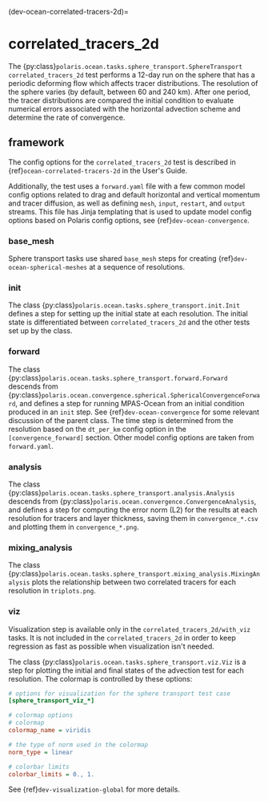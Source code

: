 (dev-ocean-correlated-tracers-2d)=

# correlated_tracers_2d

The {py:class}`polaris.ocean.tasks.sphere_transport.SphereTransport`
`correlated_tracers_2d` test performs a 12-day run on the sphere that has a periodic
deforming flow which affects tracer distributions. The resolution of the
sphere varies (by default, between 60 and 240 km). After one period, the
tracer distributions are compared the initial condition to evaluate numerical
errors associated with the horizontal advection scheme and determine the rate
of convergence.

## framework

The config options for the `correlated_tracers_2d` test is described in 
{ref}`ocean-correlated-tracers-2d` in the User's Guide.

Additionally, the test uses a `forward.yaml` file with a few common
model config options related to drag and default horizontal and
vertical momentum and tracer diffusion, as well as defining `mesh`, `input`,
`restart`, and `output` streams.  This file has Jinja templating that is
used to update model config options based on Polaris config options, see
{ref}`dev-ocean-convergence`.

### base_mesh

Sphere transport tasks use shared `base_mesh` steps for creating
{ref}`dev-ocean-spherical-meshes` at a sequence of resolutions.

### init

The class {py:class}`polaris.ocean.tasks.sphere_transport.init.Init`
defines a step for setting up the initial state at each resolution. The
initial state is differentiated between `correlated_tracers_2d` and the other tests
set up by the class.

### forward

The class {py:class}`polaris.ocean.tasks.sphere_transport.forward.Forward`
descends from {py:class}`polaris.ocean.convergence.spherical.SphericalConvergenceForward`,
and defines a step for running MPAS-Ocean from an initial condition produced in
an `init` step. See {ref}`dev-ocean-convergence` for some relevant
discussion of the parent class. The time step is determined from the resolution
based on the `dt_per_km` config option in the `[convergence_forward]` 
section.  Other model config options are taken from `forward.yaml`.

### analysis

The class {py:class}`polaris.ocean.tasks.sphere_transport.analysis.Analysis`
descends from
{py:class}`polaris.ocean.convergence.ConvergenceAnalysis`,
and defines a step for computing the error norm (L2) for the results
at each resolution for tracers and layer thickness, saving them in
`convergence_*.csv` and plotting them in `convergence_*.png`.

### mixing_analysis

The class {py:class}`polaris.ocean.tasks.sphere_transport.mixing_analysis.MixingAnalysis`
plots the relationship between two correlated tracers for each resolution in
`triplots.png`.

### viz

Visualization step is available only in the `correlated_tracers_2d/with_viz`
tasks.  It is not included in the `correlated_tracers_2d` in order to keep regression
as fast as possible when visualization isn't needed.

The class {py:class}`polaris.ocean.tasks.sphere_transport.viz.Viz`
is a step for plotting the initial and final states of the advection test for
each resolution.  The colormap is controlled by these options:

```cfg
# options for visualization for the sphere transport test case
[sphere_transport_viz_*]

# colormap options
# colormap
colormap_name = viridis

# the type of norm used in the colormap
norm_type = linear

# colorbar limits
colorbar_limits = 0., 1.
```

See {ref}`dev-visualization-global` for more details.
